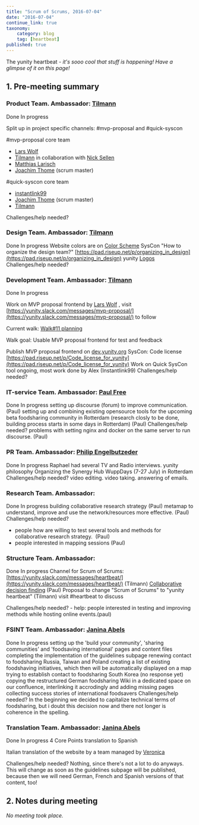 ```yaml
---
title: "Scrum of Scrums, 2016-07-04"
date: "2016-07-04"
continue_link: true
taxonomy:
    category: blog
    tag: [heartbeat]
published: true
---
```


The yunity heartbeat - _it's sooo cool that stuff is happening! Have a glimpse of it on this page!_

## 1\. Pre-meeting summary

### Product Team. Ambassador: [Tilmann](https://yunity.atlassian.net/wiki/display/~tiltec)

Done In progress

Split up in project specific channels: #mvp-proposal and #quick-syscon

#mvp-proposal core team

*   [Lars Wolf](https://yunity.atlassian.net/wiki/display/~donpiano)
*   [Tilmann](https://yunity.atlassian.net/wiki/display/~tiltec) in collaboration with [Nick Sellen](https://yunity.atlassian.net/wiki/display/~nicksellen)
*   [Matthias Larisch](https://yunity.atlassian.net/wiki/display/~matthias)
*   [Joachim Thome](https://yunity.atlassian.net/wiki/display/~Joachim+Thome) (scrum master)

#quick-syscon core team

*   [instantlink99](https://yunity.atlassian.net/wiki/display/~instantlink99)
*   [Joachim Thome](https://yunity.atlassian.net/wiki/display/~Joachim+Thome) (scrum master)
*   [Tilmann](https://yunity.atlassian.net/wiki/display/~tiltec)

Challenges/help needed?
### Design Team. Ambassador: [Tilmann](https://yunity.atlassian.net/wiki/display/~tiltec)

Done In progress Website colors are on [Color Scheme](https://yunity.atlassian.net/wiki/display/YUN/Color+Scheme) SysCon "How to organize the design team?" [https://pad.riseup.net/p/organizing_in_design](https://pad.riseup.net/p/organizing_in_design) yunity [Logos](https://yunity.atlassian.net/wiki/display/YUN/Logo) Challenges/help needed?
### Development Team. Ambassador: [Tilmann](https://yunity.atlassian.net/wiki/display/~tiltec)

Done In progress

Work on MVP proposal frontend by [Lars Wolf](https://yunity.atlassian.net/wiki/display/~donpiano) , visit [https://yunity.slack.com/messages/mvp-proposal/](https://yunity.slack.com/messages/mvp-proposal/) to follow

Current walk: [Walk#11 planning](https://yunity.atlassian.net/wiki/display/YUN/Walk+%2311+planning)

Walk goal: Usable MVP proposal frontend for test and feedback

Publish MVP proposal frontend on [dev.yunity.org](http://dev.yunity.org) SysCon: Code license [https://pad.riseup.net/p/Code_license_for_yunity](https://pad.riseup.net/p/Code_license_for_yunity) Work on Quick SysCon tool ongoing, most work done by Alex (Instantlink99) Challenges/help needed?
### IT-service Team. Ambassador: [Paul Free](https://yunity.atlassian.net/wiki/display/~Paul+Free)

Done In progress setting up discourse (forum) to improve communication.  (Paul) setting up and combining existing opensource tools for the upcoming beta foodsharing community in Rotterdam (research closly to be done, building process starts in some days in Rotterdam) (Paul) Challenges/help needed? problems with setting nginx and docker on the same server to run discourse. (Paul)
### PR Team. Ambassador: [Philip Engelbutzeder](https://yunity.atlassian.net/wiki/display/~Philip)

Done In progress Raphael had several TV and Radio interviews. yunity philosophy Organizing the Synergy Hub WuppDays (7-27 July) in Rotterdam Challenges/help needed? video editing. video taking. answering of emails.
### Research Team. Ambassador:

Done In progress building collaborative research strategy (Paul) metamap to understand, improve and use the network/resources more effective. (Paul) Challenges/help needed?

*   people how are willing to test several tools and methods for collaborative research strategy.  (Paul)
*   people interested in mapping sessions (Paul)

### Structure Team. Ambassador:

Done In progress Channel for Scrum of Scrums: [https://yunity.slack.com/messages/heartbeat/](https://yunity.slack.com/messages/heartbeat/) (Tilmann) [Collaborative decision finding](https://yunity.atlassian.net/wiki/display/YUN/Upcoming+Scrum+of+Scrums%2C+2016-07-04) (Paul) Proposal to change "Scrum of Scrums" to "yunity heartbeat" (Tilmann) visit #heartbeat to discuss

Challenges/help needed? - help: people interested in testing and improving methods while hosting online events.(paul)

### FSINT Team. Ambassador: [Janina Abels](https://yunity.atlassian.net/wiki/display/~Janina)

Done In progress setting up the 'build your community', 'sharing communities' and 'foodsaving international' pages and content files completing the implementation of the guidelines subpage renewing contact to foodsharing Russia, Taiwan and Poland creating a list of existing foodshaving initiatives, which then will be automatically displayed on a map trying to establish contact to foodsharing South Korea (no response yet) copying the restructured German foodsharing Wiki in a dedicated space on our confluence, interlinking it accrodingly and adding missing pages collecting success stories of international foodsavers Challenges/help needed? In the beginning we decided to capitalize technical terms of foodsharing, but i doubt this decision now and there not longer is coherence in the spelling.
### Translation Team. Ambassador: [Janina Abels](https://yunity.atlassian.net/wiki/display/~Janina)

Done In progress 4 Core Points translation to Spanish

Italian translation of the website by a team managed by [Veronica](https://yunity.atlassian.net/wiki/display/~Vero)

Challenges/help needed? Nothing, since there's not a lot to do anyways. This will change as soon as the guidelines subpage will be published, because then we will need German, French and Spanish versions of that content, too!
## 2\. Notes during meeting

_No meeting took place._
